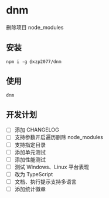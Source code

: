 # dnm

删除项目 node_modules

## 安装

```shell
npm i -g @xzp2077/dnm
```

## 使用

```shell
dnm
```

## 开发计划

- [ ] 添加 CHANGELOG
- [ ] 支持参数开启遍历删除 node_modules
- [ ] 支持指定目录
- [ ] 添加单元测试
- [ ] 添加性能测试
- [ ] 测试 Windows、Linux 平台表现
- [ ] 改为 TypeScript
- [ ] 文档、执行提示支持多语言
- [ ] 添加统计徽章